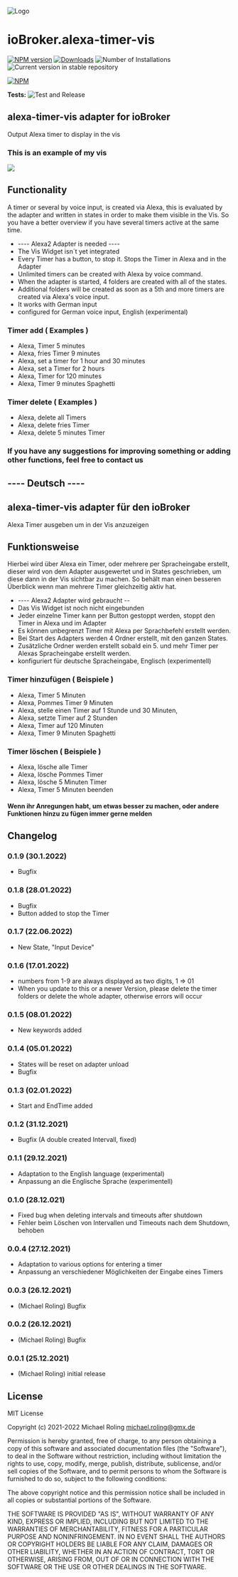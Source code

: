 ![Logo](admin/alexa-timer-vis.png)
# ioBroker.alexa-timer-vis



[![NPM version](https://img.shields.io/npm/v/iobroker.alexa-timer-vis.svg)](https://www.npmjs.com/package/iobroker.alexa-timer-vis)
[![Downloads](https://img.shields.io/npm/dm/iobroker.alexa-timer-vis.svg)](https://www.npmjs.com/package/iobroker.alexa-timer-vis)
![Number of Installations](https://iobroker.live/badges/alexa-timer-vis-installed.svg)
![Current version in stable repository](https://iobroker.live/badges/alexa-timer-vis-stable.svg)

[![NPM](https://nodei.co/npm/iobroker.alexa-timer-vis.png?downloads=true)](https://nodei.co/npm/iobroker.alexa-timer-vis/)

**Tests:** ![Test and Release](https://github.com/MiRo1310/ioBroker.alexa-timer-vis/workflows/Test%20and%20Release/badge.svg)

## alexa-timer-vis adapter for ioBroker

Output Alexa timer to display in the vis

### This is an example of my vis

![](admin/timer.png)

## Functionality

A timer or several by voice input, is created via Alexa, this is evaluated by the adapter and written in states in order to make them visible in the Vis. So you have a better overview if you have several timers active at the same time.

* ---- Alexa2 Adapter is needed ----
* The Vis Widget isn´t yet integrated
* Every Timer has a button, to stop it. Stops the Timer in Alexa and in the Adapter
* Unlimited timers can be created with Alexa by voice command. 
* When the adapter is started, 4 folders are created with all of the states.
* Additional folders will be created as soon as a 5th and more timers are created via Alexa's voice input.
* It works with German input
* configured for German voice input, English (experimental) 

### Timer add ( Examples )

* Alexa, Timer 5 minutes
* Alexa, fries Timer 9 minutes
* Alexa, set a timer for 1 hour and 30 minutes
* Alexa, set a Timer for 2 hours
* Alexa, Timer for 120 minutes
* Alexa, Timer 9 minutes Spaghetti

### Timer delete ( Examples )

* Alexa, delete all Timers
* Alexa, delete fries Timer
* Alexa, delete 5 minutes Timer


### If you have any suggestions for improving something or adding other functions, feel free to contact us


## ---- Deutsch ----

## alexa-timer-vis adapter für den ioBroker

Alexa Timer ausgeben um in der Vis anzuzeigen

## Funktionsweise

Hierbei wird über Alexa ein Timer, oder mehrere per Spracheingabe erstellt, dieser wird von dem Adapter ausgewertet und in States geschrieben, um diese dann in der Vis sichtbar zu machen. So behält man einen besseren Überblick wenn man mehrere Timer gleichzeitig aktiv hat.

* ---- Alexa2 Adapter wird gebraucht --
* Das Vis Widget ist noch nicht eingebunden
* Jeder einzelne Timer kann per Button gestoppt werden, stoppt den Timer in Alexa und im Adapter
* Es können unbegrenzt Timer mit Alexa per Sprachbefehl erstellt werden. 
* Bei Start des Adapters werden 4 Ordner erstellt, mit den ganzen States.
* Zusätzliche Ordner werden erstellt sobald ein 5. und mehr Timer per Alexas Spracheingabe erstellt werden. 
* konfiguriert für deutsche Spracheingabe, Englisch (experimentell)


### Timer hinzufügen ( Beispiele )

* Alexa, Timer 5 Minuten
* Alexa, Pommes Timer 9 Minuten
* Alexa, stelle einen Timer auf 1 Stunde und 30 Minuten,
* Alexa, setzte Timer auf 2 Stunden
* Alexa, Timer auf 120 Minuten
* Alexa, Timer 9 Minuten Spaghetti

### Timer löschen ( Beispiele )

* Alexa, lösche alle Timer
* Alexa, lösche Pommes Timer
* Alexa, lösche 5 Minuten Timer
* Alexa, Timer 5 Minuten beenden


#### Wenn ihr Anregungen habt, um etwas besser zu machen, oder andere Funktionen hinzu zu fügen immer gerne melden






## Changelog
### 0.1.9 (30.1.2022)
* Bugfix
### 0.1.8 (28.01.2022)
* Bugfix
* Button added to stop the Timer
### 0.1.7 (22.06.2022)
* New State, "Input Device"
### 0.1.6 (17.01.2022)
* numbers from 1-9 are always displayed as two digits, 1 => 01
* When you update to this or a newer Version, please delete the timer folders or delete the whole adapter, otherwise errors will occur
### 0.1.5 (08.01.2022)
* New keywords added
### 0.1.4 (05.01.2022)
* States will be reset on adapter unload
* Bugfix
### 0.1.3 (02.01.2022)
* Start and EndTime added
### 0.1.2 (31.12.2021)
* Bugfix (A double created Intervall, fixed)
### 0.1.1 (29.12.2021)
* Adaptation to the English language (experimental)
* Anpassung an die Englische Sprache (experimentell)
### 0.1.0 (28.12.021)
* Fixed bug when deleting intervals and timeouts after shutdown
* Fehler beim Löschen von Intervallen und Timeouts nach dem Shutdown, behoben
### 0.0.4 (27.12.2021)
* Adaptation to various options for entering a timer
* Anpassung an verschiedener Möglichkeiten der Eingabe eines Timers
### 0.0.3 (26.12.2021)
* (Michael Roling) Bugfix
### 0.0.2 (26.12.2021)
* (Michael Roling) Bugfix
### 0.0.1 (25.12.2021)
* (Michael Roling) initial release

## License
MIT License

Copyright (c) 2021-2022 Michael Roling <michael.roling@gmx.de>

Permission is hereby granted, free of charge, to any person obtaining a copy
of this software and associated documentation files (the "Software"), to deal
in the Software without restriction, including without limitation the rights
to use, copy, modify, merge, publish, distribute, sublicense, and/or sell
copies of the Software, and to permit persons to whom the Software is
furnished to do so, subject to the following conditions:

The above copyright notice and this permission notice shall be included in all
copies or substantial portions of the Software.

THE SOFTWARE IS PROVIDED "AS IS", WITHOUT WARRANTY OF ANY KIND, EXPRESS OR
IMPLIED, INCLUDING BUT NOT LIMITED TO THE WARRANTIES OF MERCHANTABILITY,
FITNESS FOR A PARTICULAR PURPOSE AND NONINFRINGEMENT. IN NO EVENT SHALL THE
AUTHORS OR COPYRIGHT HOLDERS BE LIABLE FOR ANY CLAIM, DAMAGES OR OTHER
LIABILITY, WHETHER IN AN ACTION OF CONTRACT, TORT OR OTHERWISE, ARISING FROM,
OUT OF OR IN CONNECTION WITH THE SOFTWARE OR THE USE OR OTHER DEALINGS IN THE
SOFTWARE.